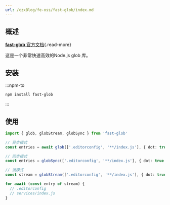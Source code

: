 ```yaml
---
url: /czxBlog/fe-oss/fast-glob/index.md
---
```

## 概述

[**fast-glob** 官方文档](https://github.com/mrmlnc/fast-glob){.read-more}

这是一个非常快速高效的Node.js glob 库。

## 安装

:::npm-to

```sh
npm install fast-glob
```

:::

## 使用

```ts
import { glob, globStream, globSync } from 'fast-glob'
```

```ts
// 异步模式
const entries = await glob(['.editorconfig', '**/index.js'], { dot: true })

// 同步模式
const entries = globSync(['.editorconfig', '**/index.js'], { dot: true })

// 流模式
const stream = globStream(['.editorconfig', '**/index.js'], { dot: true })

for await (const entry of stream) {
  // .editorconfig
  // services/index.js
}
```
